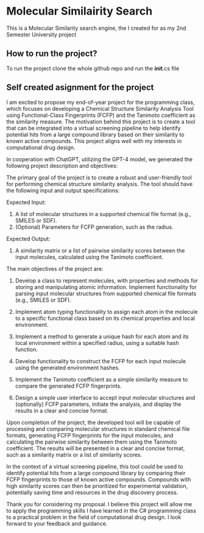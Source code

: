 # Molecular Similairity Search
This is a Molecular Similarity search engine, the I created for as my 2nd Semester University project

## How to run the project?

To run the project clone the whole github repo and run the __init__.cs file

## Self created asignment for the project

I am excited to propose my end-of-year project for the programming class, which focuses on developing a Chemical Structure Similarity Analysis Tool using Functional-Class Fingerprints (FCFP) and the Tanimoto coefficient as the similarity measure. The motivation behind this project is to create a tool that can be integrated into a virtual screening pipeline to help identify potential hits from a large compound library based on their similarity to known active compounds. This project aligns well with my interests in computational drug design.

In cooperation with ChatGPT, utilizing the GPT-4 model, we generated the following project description and objectives:

The primary goal of the project is to create a robust and user-friendly tool for performing chemical structure similarity analysis. The tool should have the following input and output specifications:

Expected Input:
1. A list of molecular structures in a supported chemical file format (e.g., SMILES or SDF).
2. (Optional) Parameters for FCFP generation, such as the radius.

Expected Output:
1. A similarity matrix or a list of pairwise similarity scores between the input molecules, calculated using the Tanimoto coefficient.

The main objectives of the project are:

1. Develop a class to represent molecules, with properties and methods for storing and manipulating atomic information. Implement functionality for parsing input molecular structures from supported chemical file formats (e.g., SMILES or SDF).

2. Implement atom typing functionality to assign each atom in the molecule to a specific functional class based on its chemical properties and local environment.

3. Implement a method to generate a unique hash for each atom and its local environment within a specified radius, using a suitable hash function.

4. Develop functionality to construct the FCFP for each input molecule using the generated environment hashes.

5. Implement the Tanimoto coefficient as a simple similarity measure to compare the generated FCFP fingerprints.

6. Design a simple user interface to accept input molecular structures and (optionally) FCFP parameters, initiate the analysis, and display the results in a clear and concise format.

Upon completion of the project, the developed tool will be capable of processing and comparing molecular structures in standard chemical file formats, generating FCFP fingerprints for the input molecules, and calculating the pairwise similarity between them using the Tanimoto coefficient. The results will be presented in a clear and concise format, such as a similarity matrix or a list of similarity scores.

In the context of a virtual screening pipeline, this tool could be used to identify potential hits from a large compound library by comparing their FCFP fingerprints to those of known active compounds. Compounds with high similarity scores can then be prioritized for experimental validation, potentially saving time and resources in the drug discovery process.

Thank you for considering my proposal. I believe this project will allow me to apply the programming skills I have learned in the C# programming class to a practical problem in the field of computational drug design. I look forward to your feedback and guidance.



